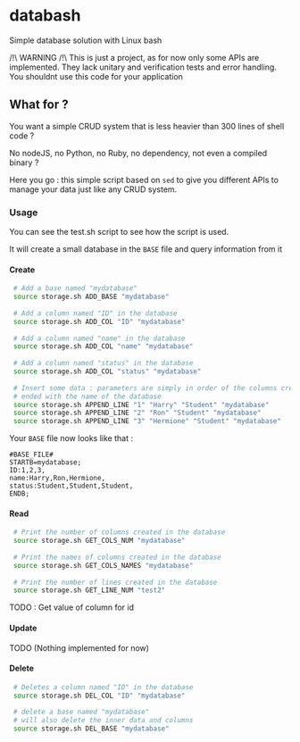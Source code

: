 # databash
Simple database solution with Linux bash 

/!\ WARNING /!\\
This is just a project, as for now only some APIs are implemented. They lack unitary and verification tests and error handling. You shouldnt use this code for your application

## What for ?

You want a simple CRUD system that is less heavier than 300 lines of shell code ?

No nodeJS, no Python, no Ruby, no dependency, not even a compiled binary ?

Here you go : this simple script based on `sed` to give you different APIs to manage your data just like any CRUD system.

### Usage

You can see the test.sh script to see how the script is used.

It will create a small database in the `BASE` file and query information from it

#### Create 

```sh
 # Add a base named "mydatabase"
 source storage.sh ADD_BASE "mydatabase"
 
 # Add a column named "ID" in the database
 source storage.sh ADD_COL "ID" "mydatabase"
 
 # Add a column named "name" in the database
 source storage.sh ADD_COL "name" "mydatabase"
 
 # Add a column named "status" in the database
 source storage.sh ADD_COL "status" "mydatabase"
 
 # Insert some data : parameters are simply in order of the columns created, 
 # ended with the name of the database
 source storage.sh APPEND_LINE "1" "Harry" "Student" "mydatabase"
 source storage.sh APPEND_LINE "2" "Ron" "Student" "mydatabase"
 source storage.sh APPEND_LINE "3" "Hermione" "Student" "mydatabase"
```

Your `BASE` file now looks like that : 
```
#BASE_FILE#
STARTB=mydatabase;
ID:1,2,3,
name:Harry,Ron,Hermione,
status:Student,Student,Student,
ENDB;
```

#### Read

```sh 
 # Print the number of columns created in the database
 source storage.sh GET_COLS_NUM "mydatabase"
 
 # Print the names of columns created in the database
 source storage.sh GET_COLS_NAMES "mydatabase"
 
 # Print the number of lines created in the database
 source storage.sh GET_LINE_NUM "test2"
```

TODO : Get value of column for id 

#### Update 

TODO (Nothing implemented for now)

#### Delete

```sh
 # Deletes a column named "ID" in the database
 source storage.sh DEL_COL "ID" "mydatabase"
 
 # delete a base named "mydatabase"
 # will also delete the inner data and columns
 source storage.sh DEL_BASE "mydatabase"
```
